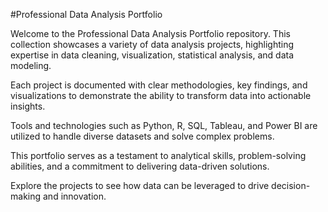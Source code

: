 #Professional Data Analysis Portfolio

Welcome to the Professional Data Analysis Portfolio repository. This collection showcases a variety of data analysis projects, highlighting expertise in data cleaning, visualization, statistical analysis, and data modeling.

Each project is documented with clear methodologies, key findings, and visualizations to demonstrate the ability to transform data into actionable insights.

Tools and technologies such as Python, R, SQL, Tableau, and Power BI are utilized to handle diverse datasets and solve complex problems.

This portfolio serves as a testament to analytical skills, problem-solving abilities, and a commitment to delivering data-driven solutions.

Explore the projects to see how data can be leveraged to drive decision-making and innovation.
